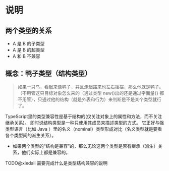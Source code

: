 # 说明

## 两个类型的关系

-   A 是 B 的子类型
-   A 是 B 的超类型
-   A 和 B 不兼容

## 概念：鸭子类型（结构类型）

> 如果一只鸟，看起来像鸭子，并且走起路来也左右摇摆，那么他就是鸭子。（不用管这只目标对象怎么来的（通过类型 new()出的还是通过字面量{} 都不用管），只通过他的结构（就是外表和行为）来判断是不是某个类型就行了。

TypeScript里的类型兼容性是基于结构的(仅关注对象上的属性和方法，而不关注继承关系)。
即时说结构类型是一种只使用其成员来描述类型的方式。 它正好与强类型语言（比如 Java ）里的名义（nominal）类型形成对比（名义类型就是要看各个类型间的派生关系）。

-   如果两个类型的“结构是兼容”的，那么无论这两个类型是否有继承（派生）关系，他们实际上都是兼容的。

TODO@xiedali 需要完成什么是类型结构兼容的说明
